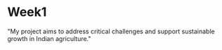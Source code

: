 # Week1
"My project aims to address critical challenges and support sustainable growth in Indian agriculture."
